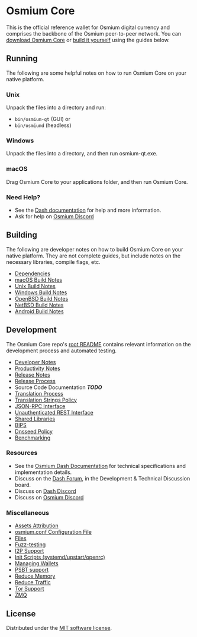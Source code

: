 Osmium Core
==========

This is the official reference wallet for Osmium digital currency and comprises the backbone of the Osmium peer-to-peer network. You can [download Osmium Core](https://www.osmium.space/downloads/) or [build it yourself](#building) using the guides below.

Running
---------------------
The following are some helpful notes on how to run Osmium Core on your native platform.

### Unix

Unpack the files into a directory and run:

- `bin/osmium-qt` (GUI) or
- `bin/osmiumd` (headless)

### Windows

Unpack the files into a directory, and then run osmium-qt.exe.

### macOS

Drag Osmium Core to your applications folder, and then run Osmium Core.

### Need Help?

* See the [Dash documentation](https://docs.dash.com)
for help and more information.
* Ask for help on [Osmium Discord](http://)

Building
---------------------
The following are developer notes on how to build Osmium Core on your native platform. They are not complete guides, but include notes on the necessary libraries, compile flags, etc.

- [Dependencies](dependencies.md)
- [macOS Build Notes](build-osx.md)
- [Unix Build Notes](build-unix.md)
- [Windows Build Notes](build-windows.md)
- [OpenBSD Build Notes](build-openbsd.md)
- [NetBSD Build Notes](build-netbsd.md)
- [Android Build Notes](build-android.md)

Development
---------------------
The Osmium Core repo's [root README](/README.md) contains relevant information on the development process and automated testing.

- [Developer Notes](developer-notes.md)
- [Productivity Notes](productivity.md)
- [Release Notes](release-notes.md)
- [Release Process](release-process.md)
- Source Code Documentation ***TODO***
- [Translation Process](translation_process.md)
- [Translation Strings Policy](translation_strings_policy.md)
- [JSON-RPC Interface](JSON-RPC-interface.md)
- [Unauthenticated REST Interface](REST-interface.md)
- [Shared Libraries](shared-libraries.md)
- [BIPS](bips.md)
- [Dnsseed Policy](dnsseed-policy.md)
- [Benchmarking](benchmarking.md)

### Resources
* See the [Osmium Dash Documentation](https://dashcore.readme.io/)
  for technical specifications and implementation details.
* Discuss on the [Dash Forum](https://dash.space/forum), in the Development & Technical Discussion board.
* Discuss on [Dash Discord](http://stayosmiumy.com)
* Discuss on [Osmium Discord](http://)

### Miscellaneous
- [Assets Attribution](assets-attribution.md)
- [osmium.conf Configuration File](osmium-conf.md)
- [Files](files.md)
- [Fuzz-testing](fuzzing.md)
- [I2P Support](i2p.md)
- [Init Scripts (systemd/upstart/openrc)](init.md)
- [Managing Wallets](managing-wallets.md)
- [PSBT support](psbt.md)
- [Reduce Memory](reduce-memory.md)
- [Reduce Traffic](reduce-traffic.md)
- [Tor Support](tor.md)
- [ZMQ](zmq.md)

License
---------------------
Distributed under the [MIT software license](/COPYING).
